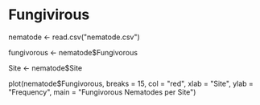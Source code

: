 # Fungivirous
nematode <- read.csv("nematode.csv")

fungivorous <- nematode$Fungivorous

Site <- nematode$Site

plot(nematode$Fungivorous, 
     breaks = 15,
     col = "red", 
     xlab = "Site",
     ylab = "Frequency",
     main = "Fungivorous Nematodes per Site")
